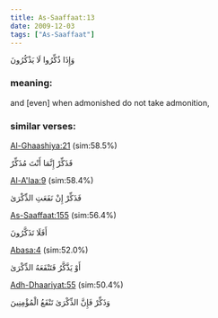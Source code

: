 ```yaml
---
title: As-Saaffaat:13
date: 2009-12-03
tags: ["As-Saaffaat"]
---
```

وَإِذَا ذُكِّرُوا لَا يَذْكُرُونَ
### meaning: 
and [even] when admonished do not take admonition,
### similar verses: 

[Al-Ghaashiya:21](/88/21) (sim:58.5%)

فَذَكِّرْ إِنَّمَا أَنْتَ مُذَكِّرٌ

[Al-A'laa:9](/87/9) (sim:58.4%)

فَذَكِّرْ إِنْ نَفَعَتِ الذِّكْرَىٰ

[As-Saaffaat:155](/37/155) (sim:56.4%)

أَفَلَا تَذَكَّرُونَ

[Abasa:4](/80/4) (sim:52.0%)

أَوْ يَذَّكَّرُ فَتَنْفَعَهُ الذِّكْرَىٰ

[Adh-Dhaariyat:55](/51/55) (sim:50.4%)

وَذَكِّرْ فَإِنَّ الذِّكْرَىٰ تَنْفَعُ الْمُؤْمِنِينَ
